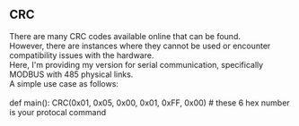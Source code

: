 ## CRC
There are many CRC codes available online that can be found. <br>
However, there are instances where they cannot be used or encounter compatibility issues with the hardware. <br>
Here, I'm providing my version for serial communication, specifically MODBUS with 485 physical links.<br>
A simple use case as follows:<br>
<br>
def main():
  CRC(0x01, 0x05, 0x00, 0x01, 0xFF, 0x00)  # these 6 hex number is your protocal command

